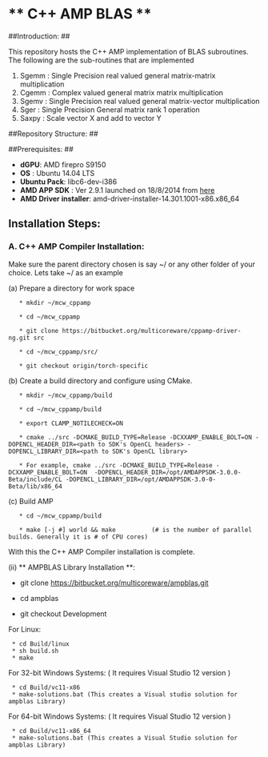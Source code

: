 # ** C++ AMP BLAS ** #

##Introduction: ##

This repository hosts the C++ AMP implementation of BLAS subroutines. The following are the sub-routines that are implemented

1. Sgemm : Single Precision real valued general matrix-matrix multiplication
2. Cgemm : Complex valued general matrix matrix multiplication
2. Sgemv : Single Precision real valued general matrix-vector multiplication
3. Sger : Single Precision General matrix rank 1 operation
4. Saxpy : Scale vector X and add to vector Y


##Repository Structure: ##

##Prerequisites: ##
* **dGPU**:  AMD firepro S9150
* **OS** : Ubuntu 14.04 LTS
* **Ubuntu Pack**: libc6-dev-i386
* **AMD APP SDK** : Ver 2.9.1 launched on 18/8/2014 from [here](http://developer.amd.com/tools-and-sdks/opencl-zone/amd-accelerated-parallel-processing-app-sdk/)
* **AMD Driver installer**: amd-driver-installer-14.301.1001-x86.x86_64


## Installation Steps:    

### A. C++ AMP Compiler Installation: 

Make sure the parent directory chosen is say ~/ or any other folder of your choice. Lets take ~/ as an example

  (a) Prepare a directory for work space

       * mkdir ~/mcw_cppamp

       * cd ~/mcw_cppamp 
   
       * git clone https://bitbucket.org/multicoreware/cppamp-driver-ng.git src

       * cd ~/mcw_cppamp/src/

       * git checkout origin/torch-specific

  (b) Create a build directory and configure using CMake.

       * mkdir ~/mcw_cppamp/build

       * cd ~/mcw_cppamp/build

       * export CLAMP_NOTILECHECK=ON

       * cmake ../src -DCMAKE_BUILD_TYPE=Release -DCXXAMP_ENABLE_BOLT=ON -DOPENCL_HEADER_DIR=<path to SDK's OpenCL headers> -DOPENCL_LIBRARY_DIR=<path to SDK's OpenCL library> 
  
       * For example, cmake ../src -DCMAKE_BUILD_TYPE=Release -DCXXAMP_ENABLE_BOLT=ON  -DOPENCL_HEADER_DIR=/opt/AMDAPPSDK-3.0.0-Beta/include/CL -DOPENCL_LIBRARY_DIR=/opt/AMDAPPSDK-3.0-0-Beta/lib/x86_64


  (c) Build AMP

       * cd ~/mcw_cppamp/build

       * make [-j #] world && make          (# is the number of parallel builds. Generally it is # of CPU cores)

With this the C++ AMP Compiler installation is complete.


(ii)  ** AMPBLAS Library Installation **: 
   
   * git clone https://bitbucket.org/multicoreware/ampblas.git 

   * cd ampblas

   * git checkout Development
   
  For Linux:  

     * cd Build/linux
     * sh build.sh
     * make

  For 32-bit Windows Systems: ( It requires Visual Studio 12 version )

     * cd Build/vc11-x86
     * make-solutions.bat (This creates a Visual studio solution for ampblas Library) 

  For 64-bit Windows Systems: ( It requires Visual Studio 12 version )

     * cd Build/vc11-x86_64
     * make-solutions.bat (This creates a Visual Studio solution for ampblas Library)